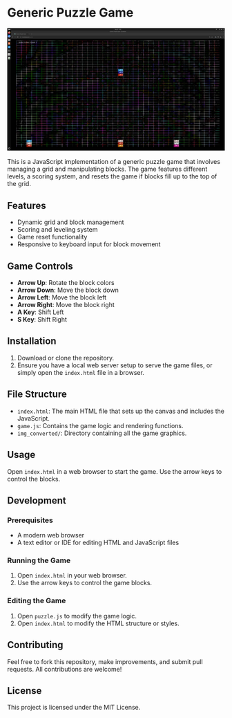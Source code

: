 # Generic Puzzle Game

![screenshot](https://github.com/lostjared/Generic.Puzzle.Game.JavaScript/blob/main/screenshot.jpg)

This is a JavaScript implementation of a generic puzzle game that involves managing a grid and manipulating blocks. The game features different levels, a scoring system, and resets the game if blocks fill up to the top of the grid.

## Features

- Dynamic grid and block management
- Scoring and leveling system
- Game reset functionality
- Responsive to keyboard input for block movement

## Game Controls

- **Arrow Up**: Rotate the block colors
- **Arrow Down**: Move the block down
- **Arrow Left**: Move the block left
- **Arrow Right**: Move the block right
- **A Key**: Shift Left
- **S Key**: Shift Right

## Installation

1. Download or clone the repository.
2. Ensure you have a local web server setup to serve the game files, or simply open the `index.html` file in a browser.

## File Structure

- `index.html`: The main HTML file that sets up the canvas and includes the JavaScript.
- `game.js`: Contains the game logic and rendering functions.
- `img_converted/`: Directory containing all the game graphics.

## Usage

Open `index.html` in a web browser to start the game. Use the arrow keys to control the blocks.

## Development

### Prerequisites

- A modern web browser
- A text editor or IDE for editing HTML and JavaScript files

### Running the Game

1. Open `index.html` in your web browser.
2. Use the arrow keys to control the game blocks.

### Editing the Game

1. Open `puzzle.js` to modify the game logic.
2. Open `index.html` to modify the HTML structure or styles.

## Contributing

Feel free to fork this repository, make improvements, and submit pull requests. All contributions are welcome!

## License

This project is licensed under the MIT License.
